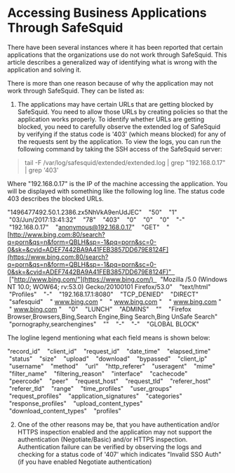 # Accessing Business Applications Through SafeSquid

There have been several instances where it has been reported that certain applications that the organizations use do not work through SafeSquid. This article describes a generalized way of identifying what is wrong with the application and solving it.

There is more than one reason because of why the application may not work through SafeSquid. They can be listed as:

1. The applications may have certain URLs that are getting blocked by SafeSquid. You need to allow those URLs by creating policies so that the application works properly. To identify whether URLs are getting blocked, you need to carefully observe the extended log of SafeSquid by verifying if the status code is '403' (which means blocked) for any of the requests sent by the application. To view the logs, you can run the following command by taking the SSH access of the SafeSquid server:

> tail -F /var/log/safesquid/extended/extended.log | grep "192.168.0.17" | grep '403'

Where "192.168.0.17" is the IP of the machine accessing the application. You will be displayed with something like the following log line. The status code 403 describes the blocked URLs.

"1496477492.50.1.2386.zx5NhVkA9enUdJEC"    "50"    "1"    "03/Jun/2017:13:41:32"    "78"    "403"    "0"    "0"    "0"    "-"    "192.168.0.17"    "anonymous@192.168.0.17"    "GET"    "[http://www.bing.com:80/search?q=porn&qs=n&form=QBLH&sp=-1&pq=porn&sc=0-0&sk=&cvid=ADEF7442BA9A41FEB3857DD679E8124F](https://www.bing.com:80/search?q=porn&qs=n&form=QBLH&sp=-1&pq=porn&sc=0-0&sk=&cvid=ADEF7442BA9A41FEB3857DD679E8124F)"    ["http://www.bing.com/"](https://www.bing.com/)    "Mozilla
/5.0 (Windows NT 10.0; WOW64; rv:53.0) Gecko/20100101 Firefox/53.0"    "text/html"    "Profiles"    "-"    "192.168.17.1:8080"    "TCP_DENIED"    "DIRECT"    "safesquid"    " www.bing.com "    " www.bing.com "    " www.bing.com "    " www.bing.com "    "0"    "LUNCH"    "ADMINS"    ""    "Firefox Browser,Browsers,Bing,Search Engine,Bing Search,Bing UnSafe Search"    "pornography,searchengines"    ""    "-"    "-"    "GLOBAL BLOCK"

The logline legend mentioning what each field means is shown below:

"record_id"    "client_id"    "request_id"    "date_time"    "elapsed_time"    "status"    "size"    "upload"    "download"    "bypassed"    "client_ip"    "username"    "method"    "url"    "http_referer"    "useragent"    "mime"    "filter_name"    "filtering_reason"    "interface"    "cachecode"    "peercode"    "peer"    "request_host"    "request_tld"    "referer_host"    "referer_tld"    "range"    "time_profiles"    "user_groups"    "request_profiles"    "application_signatures"    "categories"    "response_profiles"    "upload_content_types"    "download_content_types"    "profiles"

2. One of the other reasons may be, that you have authentication and/or HTTPS inspection enabled and the application may not support the authentication (Negotiate/Basic) and/or HTTPS inspection. Authentication failure can be verified by observing the logs and checking for a status code of '407' which indicates "Invalid SSO Auth" (if you have enabled Negotiate authentication)
